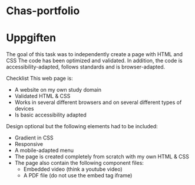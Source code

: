 # Chas-portfolio

# Uppgiften
The goal of this task was to independently create a page with HTML and CSS The code has been optimized and validated. In addition, the code is accessibility-adapted, follows standards and is browser-adapted.


Checklist
This web page is:
* A website on my own study domain
* Validated HTML & CSS
* Works in several different browsers and on several different types of devices
* Is basic accessibility adapted

Design optional but the following elements had to be included:
* Gradient in CSS
* Responsive
* A mobile-adapted menu
* The page is created completely from scratch with my own HTML & CSS
* The page also contain the following component files:
  * Embedded video (think a youtube video)
  * A PDF file (do not use the embed tag iframe)